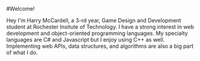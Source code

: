 #Welcome!

 Hey I'm Harry McCardell, a 3-rd year, Game Design and Development student at Rochester Insitute of Technology. 
 I have a strong interest in web development and object-oriented programming languages. My specialty languages are C# and Javascript but I enjoy using C++ as well. Implementing web APIs, data structures, and algorithms are also a big part of what I do. 
